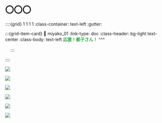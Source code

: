 <meta name="twitter:card" content="summary_large_image">
<meta name="twitter:title" content="都子さんを応援！ By もけ屋">
<meta name="twitter:description" content="📝 署名をお願いします 😊">
<meta name="twitter:image" content="https://minnanosaiban.github.io/mokeya/_static/logo.png">
<meta property="og:title" content="都子さんを応援！ By もけ屋">
<meta property="og:description" content="📝 署名をお願いします 😊">
<meta property="og:image" content="https://minnanosaiban.github.io/mokeya/_static/logo.png">
<meta property="og:url" content="https://minnanosaiban.github.io/jikoai_01/">

# 〇〇〇

<div class="base-main">

::::{grid} 1 1 1 1
:class-container: text-left
:gutter: 

:::{grid-item-card}
:link: miyako_01
:link-type: doc
:class-header: bg-light text-center
:class-body: text-left
<span style="color: #28a745;"><b>応援！都子さん！</b></span>
^^^
<b>　</b>

<b>　</b>
:::

::::

</div>

<div class="base-img-2">

![](_static/miyako-san/miyako-01.jpg_medium)

![](_static/miyako-san/miyako-02.jpg_medium)

![](_static/miyako-san/miyako-03.jpg_medium)

![](_static/miyako-san/miyako-04.jpg_medium)

![](_static/miyako-san/miyako-05.jpg_medium)

![](_static/miyako-san/miyako-06.jpg_medium)

</div>

##
